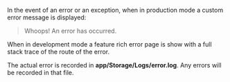 In the event of an error or an exception, when in production mode a custom error message is displayed:

> Whoops! An error has occurred.

When in development mode a feature rich error page is show with a full stack trace of the route of the error.

The actual error is recorded in **app/Storage/Logs/error.log**. Any errors will be recorded in that file.